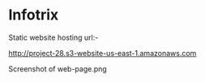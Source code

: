 # Infotrix

Static website hosting url:-

http://project-28.s3-website-us-east-1.amazonaws.com


Screenshot of web-page.png
